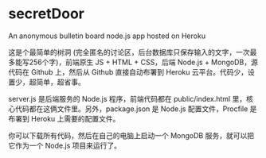 # secretDoor
An anonymous bulletin board node.js app hosted on Heroku

这是个最简单的树洞 (完全匿名的讨论区，后台数据库只保存输入的文字，一次最多能写256个字)，前端原生 JS + HTML + CSS，后端 Node.js + MongoDB，源代码在 Github 上，然后从 Github 直接自动布署到 Heroku 云平台。代码少，设置少，超简单，超省事。

server.js 是后端服务的 Node.js 程序，前端代码都在 public/index.html 里，核心代码都在这俩文件里。另外，package.json 是 Node.js 配置文件，Procfile 是布署到 Heroku 上需要的配置文件。

你可以下载所有代码，然后在自己的电脑上启动一个 MongoDB 服务，就可以把它作为一个 Node.js 项目来运行了。
